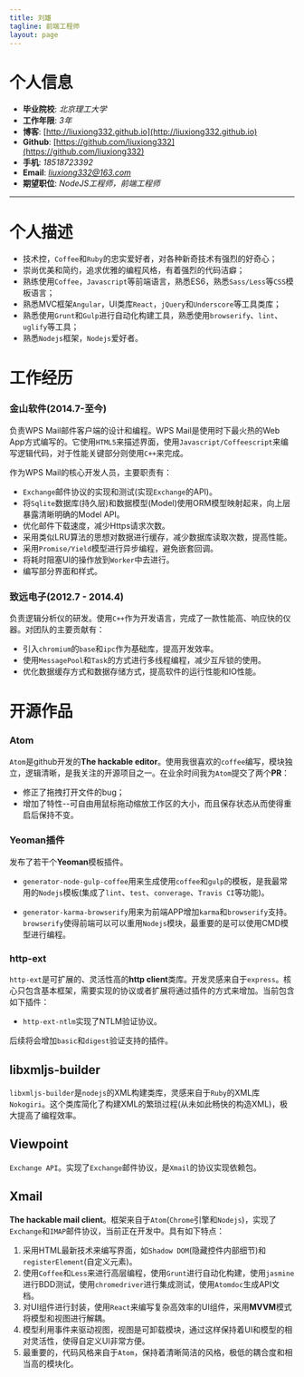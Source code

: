```yaml
---
title: 刘雄
tagline: 前端工程师
layout: page
---
```


# 个人信息

* **毕业院校**: *北京理工大学*
* **工作年限**: *3年*
* **博客**: [http://liuxiong332.github.io](http://liuxiong332.github.io)
* **Github**: [https://github.com/liuxiong332](https://github.com/liuxiong332)
* **手机**: *18518723392*
* **Email**: *liuxiong332@163.com*
* **期望职位**: *NodeJS工程师，前端工程师*

----

# 个人描述
* 技术控，`Coffee`和`Ruby`的忠实爱好者，对各种新奇技术有强烈的好奇心；
* 崇尚优美和简约，追求优雅的编程风格，有着强烈的代码洁癖；
* 熟练使用`Coffee`，`Javascript`等前端语言，熟悉ES6，熟悉`Sass/Less`等`CSS`模板语言；
* 熟悉MVC框架`Angular`，UI类库`React`，`jQuery`和`Underscore`等工具类库；
* 熟悉使用`Grunt`和`Gulp`进行自动化构建工具，熟悉使用`browserify`、`lint`、`uglify`等工具；
* 熟悉`Nodejs`框架，`Nodejs`爱好者。

# 工作经历

### 金山软件(2014.7-至今)

负责WPS Mail邮件客户端的设计和编程。WPS Mail是使用时下最火热的Web App方式编写的。它使用`HTML5`来描述界面，使用`Javascript/Coffeescript`来编写逻辑代码，对于性能关键部分则使用`C++`来完成。

作为WPS Mail的核心开发人员，主要职责有：

* `Exchange`邮件协议的实现和测试(实现`Exchange`的API)。
* 将`Sqlite`数据库(持久层)和数据模型(Model)使用ORM模型映射起来，向上层暴露清晰明确的Model API。
* 优化邮件下载速度，减少Https请求次数。
* 采用类似LRU算法的思想对数据进行缓存，减少数据库读取次数，提高性能。
* 采用`Promise/Yield`模型进行异步编程，避免嵌套回调。
* 将耗时阻塞UI的操作放到`Worker`中去进行。
* 编写部分界面和样式。

### 致远电子(2012.7 - 2014.4)

负责逻辑分析仪的研发。使用`C++`作为开发语言，完成了一款性能高、响应快的仪器。对团队的主要贡献有：

* 引入`chromium`的`base`和`ipc`作为基础库，提高开发效率。
* 使用`MessagePool`和`Task`的方式进行多线程编程，减少互斥锁的使用。
* 优化数据缓存方式和数据存储方式，提高软件的运行性能和IO性能。

# 开源作品

### Atom

`Atom`是github开发的**The hackable editor**。使用我很喜欢的`coffee`编写，模块独立，逻辑清晰，是我关注的开源项目之一。在业余时间我为`Atom`提交了两个**PR**：

* 修正了拖拽打开文件的bug；
* 增加了特性--可自由用鼠标拖动缩放工作区的大小，而且保存状态从而使得重启后保持不变。

### Yeoman插件

发布了若干个**Yeoman**模板插件。

* `generator-node-gulp-coffee`用来生成使用`coffee`和`gulp`的模板，是我最常用的`Nodejs`模板(集成了`lint`、`test`、`converage`、`Travis CI`等功能)。

* `generator-karma-browserify`用来为前端APP增加`karma`和`browserify`支持。`browserify`使得前端可以可以重用`Nodejs`模块，最重要的是可以使用CMD模型进行编程。

### http-ext

`http-ext`是可扩展的、灵活性高的**http client**类库。开发灵感来自于`express`。核心只包含基本框架，需要实现的协议或者扩展将通过插件的方式来增加。当前包含如下插件：

* `http-ext-ntlm`实现了NTLM验证协议。

后续将会增加`basic`和`digest`验证支持的插件。

## libxmljs-builder

`libxmljs-builder`是`nodejs`的XML构建类库，灵感来自于`Ruby`的XML库`Nokogiri`。这个类库简化了构建XML的繁琐过程(从未如此畅快的构造XML)，极大提高了编程效率。

## Viewpoint

`Exchange API`。实现了`Exchange`邮件协议，是`Xmail`的协议实现依赖包。

## Xmail

**The hackable mail client**。框架来自于`Atom`(`Chrome`引擎和`Nodejs`)，实现了`Exchange`和`IMAP`邮件协议，当前正在开发中。具有如下特点：

1. 采用HTML最新技术来编写界面，如`Shadow DOM`(隐藏控件内部细节)和`registerElement`(自定义元素)。
2. 使用`Coffee`和`Less`来进行高层编程，使用`Grunt`进行自动化构建，使用`jasmine`进行BDD测试，使用`chromedriver`进行集成测试，使用`Atomdoc`生成API文档。
3. 对UI组件进行封装，使用`React`来编写复杂高效率的UI组件，采用**MVVM**模式将模型和视图进行解耦。
4. 模型利用事件来驱动视图，视图是可卸载模块，通过这样保持着UI和模型的相对灵活性，使得自定义UI非常方便。
5. 最重要的，代码风格来自于`Atom`，保持着清晰简洁的风格，极低的耦合度和相当高的模块化。
